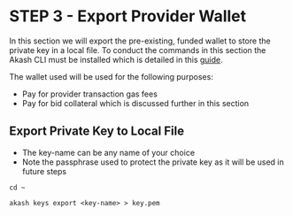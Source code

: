 # STEP 3 - Export Provider Wallet

In this section we will export the pre-existing, funded wallet to store the private key in a local file.  To conduct the commands in this section the Akash CLI must be installed which is detailed in this [guide](../../../guides/cli.md).

The wallet used will be used for the following purposes:

* Pay for provider transaction gas fees
* Pay for bid collateral which is discussed further in this section

## **Export Private Key to Local File**

* The key-name can be any name of your choice
* Note the passphrase used to protect the private key as it will be used in future steps

```
cd ~

akash keys export <key-name> > key.pem
```
